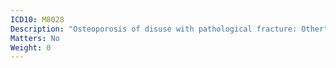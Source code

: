 ```yaml
---
ICD10: M8028
Description: "Osteoporosis of disuse with pathological fracture: Other"
Matters: No
Weight: 0
---
```


